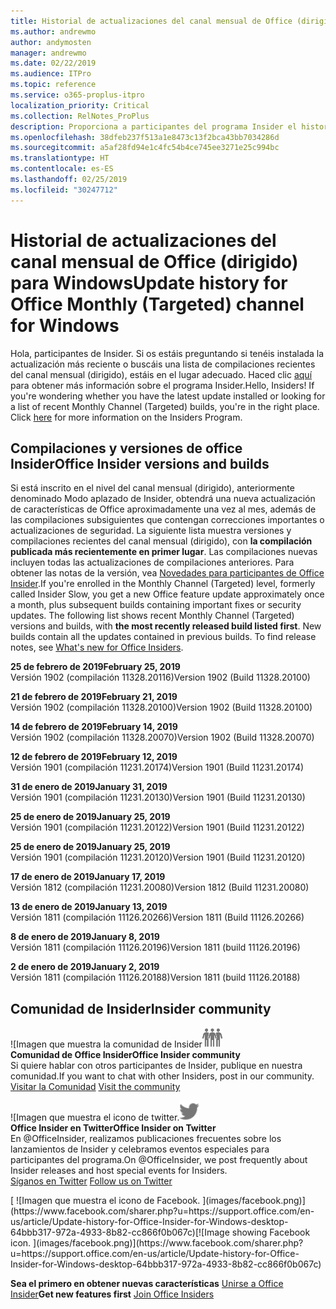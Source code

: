```yaml
---
title: Historial de actualizaciones del canal mensual de Office (dirigido)
ms.author: andrewmo
author: andymosten
manager: andrewmo
ms.date: 02/22/2019
ms.audience: ITPro
ms.topic: reference
ms.service: o365-proplus-itpro
localization_priority: Critical
ms.collection: RelNotes_ProPlus
description: Proporciona a participantes del programa Insider el historial de actualizaciones de los lanzamientos del canal mensual de Office (dirigido) para versiones de escritorio de Windows
ms.openlocfilehash: 38dfeb237f513a1e8473c13f2bca43bb7034286d
ms.sourcegitcommit: a5af28fd94e1c4fc54b4ce745ee3271e25c994bc
ms.translationtype: HT
ms.contentlocale: es-ES
ms.lasthandoff: 02/25/2019
ms.locfileid: "30247712"
---
```

# <a name="update-history-for-office-monthly-targeted-channel-for-windows"></a><span data-ttu-id="a461c-103">Historial de actualizaciones del canal mensual de Office (dirigido) para Windows</span><span class="sxs-lookup"><span data-stu-id="a461c-103">Update history for Office Monthly (Targeted) channel for Windows</span></span>

<span data-ttu-id="a461c-p101">Hola, participantes de Insider. Si os estáis preguntando si tenéis instalada la actualización más reciente o buscáis una lista de compilaciones recientes del canal mensual (dirigido), estáis en el lugar adecuado. Haced clic [aquí](https://insider.office.com/) para obtener más información sobre el programa Insider.</span><span class="sxs-lookup"><span data-stu-id="a461c-p101">Hello, Insiders! If you're wondering whether you have the latest update installed or looking for a list of recent Monthly Channel (Targeted) builds, you're in the right place. Click [here](https://insider.office.com/) for more information on the Insiders Program.</span></span>

## <a name="office-insider-versions-and-builds"></a><span data-ttu-id="a461c-107">Compilaciones y versiones de office Insider</span><span class="sxs-lookup"><span data-stu-id="a461c-107">Office Insider versions and builds</span></span>

<span data-ttu-id="a461c-p102">Si está inscrito en el nivel del canal mensual (dirigido), anteriormente denominado Modo aplazado de Insider, obtendrá una nueva actualización de características de Office aproximadamente una vez al mes, además de las compilaciones subsiguientes que contengan correcciones importantes o actualizaciones de seguridad. La siguiente lista muestra versiones y compilaciones recientes del canal mensual (dirigido), con **la compilación publicada más recientemente en primer lugar**. Las compilaciones nuevas incluyen todas las actualizaciones de compilaciones anteriores. Para obtener las notas de la versión, vea [Novedades para participantes de Office Insider](https://support.office.com/es-ES/article/what-s-new-for-office-insiders-c152d1e2-96ff-4ce9-8c14-e74e13847a24).</span><span class="sxs-lookup"><span data-stu-id="a461c-p102">If you're enrolled in the Monthly Channel (Targeted) level, formerly called Insider Slow, you get a new Office feature update approximately once a month, plus subsequent builds containing important fixes or security updates. The following list shows recent Monthly Channel (Targeted) versions and builds, with **the most recently released build listed first**. New builds contain all the updates contained in previous builds. To find release notes, see [What's new for Office Insiders](https://support.office.com/es-ES/article/what-s-new-for-office-insiders-c152d1e2-96ff-4ce9-8c14-e74e13847a24).</span></span>

<span data-ttu-id="a461c-112">**25 de febrero de 2019**</span><span class="sxs-lookup"><span data-stu-id="a461c-112">**February 25, 2019**</span></span><br/> <span data-ttu-id="a461c-113">Versión 1902 (compilación 11328.20116)</span><span class="sxs-lookup"><span data-stu-id="a461c-113">Version 1902 (Build 11328.20100)</span></span><br/>

<span data-ttu-id="a461c-114">**21 de febrero de 2019**</span><span class="sxs-lookup"><span data-stu-id="a461c-114">**February 21, 2019**</span></span><br/> <span data-ttu-id="a461c-115">Versión 1902 (compilación 11328.20100)</span><span class="sxs-lookup"><span data-stu-id="a461c-115">Version 1902 (Build 11328.20100)</span></span><br/>

<span data-ttu-id="a461c-116">**14 de febrero de 2019**</span><span class="sxs-lookup"><span data-stu-id="a461c-116">**February 14, 2019**</span></span><br/> <span data-ttu-id="a461c-117">Versión 1902 (compilación 11328.20070)</span><span class="sxs-lookup"><span data-stu-id="a461c-117">Version 1902 (Build 11328.20070)</span></span><br/>

<span data-ttu-id="a461c-118">**12 de febrero de 2019**</span><span class="sxs-lookup"><span data-stu-id="a461c-118">**February 12, 2019**</span></span><br/> <span data-ttu-id="a461c-119">Versión 1901 (compilación 11231.20174)</span><span class="sxs-lookup"><span data-stu-id="a461c-119">Version 1901 (Build 11231.20174)</span></span><br/>

<span data-ttu-id="a461c-120">**31 de enero de 2019**</span><span class="sxs-lookup"><span data-stu-id="a461c-120">**January 31, 2019**</span></span><br/> <span data-ttu-id="a461c-121">Versión 1901 (compilación 11231.20130)</span><span class="sxs-lookup"><span data-stu-id="a461c-121">Version 1901 (Build 11231.20130)</span></span><br/> 

<span data-ttu-id="a461c-122">**25 de enero de 2019**</span><span class="sxs-lookup"><span data-stu-id="a461c-122">**January 25, 2019**</span></span><br/> <span data-ttu-id="a461c-123">Versión 1901 (compilación 11231.20122)</span><span class="sxs-lookup"><span data-stu-id="a461c-123">Version 1901 (Build 11231.20122)</span></span><br/> 

<span data-ttu-id="a461c-124">**25 de enero de 2019**</span><span class="sxs-lookup"><span data-stu-id="a461c-124">**January 25, 2019**</span></span><br/> <span data-ttu-id="a461c-125">Versión 1901 (compilación 11231.20120)</span><span class="sxs-lookup"><span data-stu-id="a461c-125">Version 1901 (Build 11231.20120)</span></span><br/> 

<span data-ttu-id="a461c-126">**17 de enero de 2019**</span><span class="sxs-lookup"><span data-stu-id="a461c-126">**January 17, 2019**</span></span><br/> <span data-ttu-id="a461c-127">Versión 1812 (compilación 11231.20080)</span><span class="sxs-lookup"><span data-stu-id="a461c-127">Version 1812 (Build 11231.20080)</span></span><br/> 

<span data-ttu-id="a461c-128">**13 de enero de 2019**</span><span class="sxs-lookup"><span data-stu-id="a461c-128">**January 13, 2019**</span></span><br/> <span data-ttu-id="a461c-129">Versión 1811 (compilación 11126.20266)</span><span class="sxs-lookup"><span data-stu-id="a461c-129">Version 1811 (Build 11126.20266)</span></span><br/>

<span data-ttu-id="a461c-130">**8 de enero de 2019**</span><span class="sxs-lookup"><span data-stu-id="a461c-130">**January 8, 2019**</span></span><br/> <span data-ttu-id="a461c-131">Versión 1811 (compilación 11126.20196)</span><span class="sxs-lookup"><span data-stu-id="a461c-131">Version 1811 (build 11126.20196)</span></span><br/> 

<span data-ttu-id="a461c-132">**2 de enero de 2019**</span><span class="sxs-lookup"><span data-stu-id="a461c-132">**January 2, 2019**</span></span><br/> <span data-ttu-id="a461c-133">Versión 1811 (compilación 11126.20188)</span><span class="sxs-lookup"><span data-stu-id="a461c-133">Version 1811 (build 11126.20188)</span></span><br/> 


## <a name="insider-community"></a><span data-ttu-id="a461c-134">Comunidad de Insider</span><span class="sxs-lookup"><span data-stu-id="a461c-134">Insider community</span></span>

<span data-ttu-id="a461c-135">![Imagen que muestra la comunidad de Insider</span><span class="sxs-lookup"><span data-stu-id="a461c-135">![Image showing insider community.</span></span> ](images/insidercommunity.png)<br/>
<span data-ttu-id="a461c-136">**Comunidad de Office Insider**</span><span class="sxs-lookup"><span data-stu-id="a461c-136">**Office Insider community**</span></span><br/> <span data-ttu-id="a461c-137">Si quiere hablar con otros participantes de Insider, publique en nuestra comunidad.</span><span class="sxs-lookup"><span data-stu-id="a461c-137">If you want to chat with other Insiders, post in our community.</span></span><br/><span data-ttu-id="a461c-138"> 
[Visitar la Comunidad](https://go.microsoft.com/fwlink/?linkid=843493)</span><span class="sxs-lookup"><span data-stu-id="a461c-138"> 
[Visit the community](https://go.microsoft.com/fwlink/?linkid=843493)</span></span><br/> 

<span data-ttu-id="a461c-139">![Imagen que muestra el icono de twitter.</span><span class="sxs-lookup"><span data-stu-id="a461c-139">![Image showing twitter icon.</span></span> ](images/twitter.png)<br/>
<span data-ttu-id="a461c-140">**Office Insider en Twitter**</span><span class="sxs-lookup"><span data-stu-id="a461c-140">**Office Insider on Twitter**</span></span><br/> <span data-ttu-id="a461c-141">En @OfficeInsider, realizamos publicaciones frecuentes sobre los lanzamientos de Insider y celebramos eventos especiales para participantes del programa.</span><span class="sxs-lookup"><span data-stu-id="a461c-141">On @OfficeInsider, we post frequently about Insider releases and host special events for Insiders.</span></span><br/><span data-ttu-id="a461c-142"> 
[Síganos en Twitter](https://go.microsoft.com/fwlink/?linkid=717717)</span><span class="sxs-lookup"><span data-stu-id="a461c-142"> 
[Follow us on Twitter](https://go.microsoft.com/fwlink/?linkid=717717)</span></span><br/> 

<span data-ttu-id="a461c-143">
  [
  ![Imagen que muestra el icono de Facebook. ](images/facebook.png)](https://www.facebook.com/sharer.php?u=https://support.office.com/en-us/article/Update-history-for-Office-Insider-for-Windows-desktop-64bbb317-972a-4933-8b82-cc866f0b067c)</span><span class="sxs-lookup"><span data-stu-id="a461c-143">[![Image showing Facebook icon. ](images/facebook.png)](https://www.facebook.com/sharer.php?u=https://support.office.com/en-us/article/Update-history-for-Office-Insider-for-Windows-desktop-64bbb317-972a-4933-8b82-cc866f0b067c)</span></span>       


<span data-ttu-id="a461c-144">**Sea el primero en obtener nuevas características**
[Unirse a Office Insider](https://insider.office.com/)</span><span class="sxs-lookup"><span data-stu-id="a461c-144">**Get new features first**
[Join Office Insiders](https://insider.office.com/)</span></span>